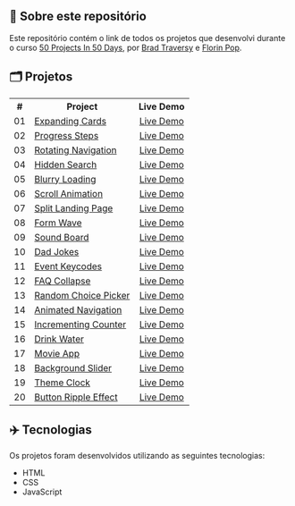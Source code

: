 ## 📝 Sobre este repositório
Este repositório contém o link de todos os projetos que desenvolvi durante o curso <a href="https://www.udemy.com/share/103Pv2AEcYdFxQQXUH">50 Projects In 50 Days</a>, por <a href="https://www.udemy.com/user/brad-traversy/">Brad Traversy</a> e <a href="https://www.udemy.com/user/popflorin/">Florin Pop</a>.


## 🗂️ Projetos
<table>
  <tr>
    <th>#</th>
    <th>Project</th>
    <th>Live Demo</th>
  </tr>
  <tr>
    <td>01</td>
    <td><a href="https://github.com/ruuuff/expanding-cards">Expanding Cards</a></td>
    <td align="center"><a href="https://expanding-cards-ruuuff.netlify.app">Live Demo</a></td>
  </tr>
  <tr>
    <td>02</td>
    <td><a href="https://github.com/ruuuff/progress-steps">Progress Steps</a></td>
    <td align="center"><a href="https://progress-steps-ruuuff.netlify.app/">Live Demo</a></td>
  </tr>
  <tr>
    <td>03</td>
    <td><a href="https://github.com/ruuuff/rotating-navigation">Rotating Navigation</a></td>
    <td align="center"><a href="https://rotating-navigation-ruuuff.netlify.app/">Live Demo</a></td>
  </tr>
  <tr>
    <td>04</td>
    <td><a href="https://github.com/ruuuff/hidden-search">Hidden Search</a></td>
    <td align="center"><a href="https://hidden-search-ruuuff.netlify.app/">Live Demo</a></td>
  </tr>
  <tr>
    <td>05</td>
    <td><a href="https://github.com/ruuuff/blurry-loading">Blurry Loading</a></td>
    <td align="center"><a href="https://blurry-loading-ruuuff.netlify.app/">Live Demo</a></td>
  </tr>
  <tr>
    <td>06</td>
    <td><a href="https://github.com/ruuuff/scroll-animation">Scroll Animation</a></td>
    <td align="center"><a href="https://scroll-animation-ruuuff.netlify.app/">Live Demo</a></td>
  </tr>
  <tr>
    <td>07</td>
    <td><a href="https://github.com/ruuuff/split-landing-page">Split Landing Page</a></td>
    <td align="center"><a href="https://split-landing-page-ruuuff.netlify.app/">Live Demo</a></td>
  </tr>
  <tr>
    <td>08</td>
    <td><a href="https://github.com/ruuuff/form-wave">Form Wave</a></td>
    <td align="center"><a href="https://form-wave-ruuuff.netlify.app/">Live Demo</a></td>
  </tr>
  <tr>
    <td>09</td>
    <td><a href="https://github.com/ruuuff/sound-board">Sound Board</a></td>
    <td align="center"><a href="https://sound-board-ruuuff.netlify.app/">Live Demo</a></td>
  </tr>
  <tr>
    <td>10</td>
    <td><a href="https://github.com/ruuuff/dad-jokes">Dad Jokes</a></td>
    <td align="center"><a href="https://dad-jokes-ruuuff.netlify.app/">Live Demo</a></td>
  </tr>
  <tr>
    <td>11</td>
    <td><a href="https://github.com/ruuuff/event-keycodes">Event Keycodes</a></td>
    <td align="center"><a href="https://event-keycodes-ruuuff.netlify.app/">Live Demo</a></td>
  </tr>
  <tr>
    <td>12</td>
    <td><a href="https://github.com/ruuuff/faq-collapse">FAQ Collapse</a></td>
    <td align="center"><a href="https://faq-collapse-ruuuff.netlify.app/">Live Demo</a></td>
  </tr>
  <tr>
    <td>13</td>
    <td><a href="https://github.com/ruuuff/random-choice-picker">Random Choice Picker</a></td>
    <td align="center"><a href="https://random-choice-picker-ruuuff.netlify.app/">Live Demo</a></td>
  </tr>
  <tr>
    <td>14</td>
    <td><a href="https://github.com/ruuuff/animated-navigation">Animated Navigation</a></td>
    <td align="center"><a href="https://animated-navigation-ruuuff.netlify.app/">Live Demo</a></td>
  </tr>
  <tr>
    <td>15</td>
    <td><a href="https://github.com/ruuuff/incrementing-counter">Incrementing Counter</a></td>
    <td align="center"><a href="https://incrementing-counter-ruuuff.netlify.app/">Live Demo</a></td>
  </tr>
  <tr>
    <td>16</td>
    <td><a href="https://github.com/ruuuff/drink-water">Drink Water</a></td>
    <td align="center"><a href="https://drink-water-ruuuff.netlify.app/">Live Demo</a></td>
  </tr>
  <tr>
    <td>17</td>
    <td><a href="https://github.com/ruuuff/movie-app">Movie App</a></td>
    <td align="center"><a href="https://movie-app-ruuuff.netlify.app/">Live Demo</a></td>
  </tr>
  <tr>
    <td>18</td>
    <td><a href="https://github.com/ruuuff/background-slider">Background Slider</a></td>
    <td align="center"><a href="https://background-slider-ruuuff.netlify.app/">Live Demo</a></td>
  </tr>
  <tr>
    <td>19</td>
    <td><a href="https://github.com/ruuuff/theme-clock">Theme Clock</a></td>
    <td align="center"><a href="https://theme-clock-ruuuff.netlify.app/">Live Demo</a></td>
  </tr>
  <tr>
    <td>20</td>
    <td><a href="https://github.com/ruuuff/button-ripple-effect">Button Ripple Effect</a></td>
    <td align="center"><a href="https://button-ripple-effect-ruuuff.netlify.app/">Live Demo</a></td>
  </tr>
</table>

## ✈️ Tecnologias
Os projetos foram desenvolvidos utilizando as seguintes tecnologias:
- HTML
- CSS
- JavaScript